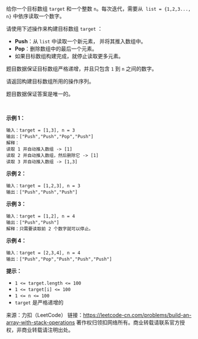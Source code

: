 给你一个目标数组 ```target``` 和一个整数 ```n```。每次迭代，需要从  ```list = {1,2,3..., n}``` 中依序读取一个数字。

请使用下述操作来构建目标数组 ```target``` ：

* **Push**：从 ```list``` 中读取一个新元素， 并将其推入数组中。
* **Pop**：删除数组中的最后一个元素。
* 如果目标数组构建完成，就停止读取更多元素。

题目数据保证目标数组严格递增，并且只包含 ```1``` 到 ```n``` 之间的数字。

请返回构建目标数组所用的操作序列。

题目数据保证答案是唯一的。

 

**示例 1：**
```
输入：target = [1,3], n = 3
输出：["Push","Push","Pop","Push"]
解释： 
读取 1 并自动推入数组 -> [1]
读取 2 并自动推入数组，然后删除它 -> [1]
读取 3 并自动推入数组 -> [1,3]
```
**示例 2：**
```
输入：target = [1,2,3], n = 3
输出：["Push","Push","Push"]
```
**示例 3：**
```
输入：target = [1,2], n = 4
输出：["Push","Push"]
解释：只需要读取前 2 个数字就可以停止。
```
**示例 4：**
```
输入：target = [2,3,4], n = 4
输出：["Push","Pop","Push","Push","Push"]
```

**提示：**

* ```1 <= target.length <= 100```
* ```1 <= target[i] <= 100```
* ```1 <= n <= 100```
* ```target``` 是严格递增的

来源：力扣（LeetCode）
链接：https://leetcode-cn.com/problems/build-an-array-with-stack-operations
著作权归领扣网络所有。商业转载请联系官方授权，非商业转载请注明出处。
